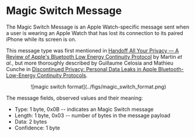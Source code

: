 <h1>Magic Switch Message</h1>

<p> 
The Magic Switch Message is an Apple Watch-specific message sent when a user is
wearing an Apple Watch that has lost its connection to its paired iPhone while
its screen is on. 
</p> 

<p>
This message type was first mentioned in 
<a
href="https://petsymposium.org/2019/files/papers/issue4/popets-2019-0057.pdf">Handoff
All Your Privacy &mdash; A Review of Apple's Bluetooth Low Energy Continuity
Protocol</a> by Martin <i>et al.</i>, but
more thoroughly described by Guillaume Celosia and Mathieu Cunche in 
<a
href="https://petsymposium.org/2020/files/papers/issue1/popets-2020-0003.pdf">Discontinued
Privacy: Personal Data Leaks in Apple Bluetooth-Low-Energy Continuity
Protocols</a>.
</p>

<div align="center">
![magic switch format](../figs/magic_switch_format.png)
</div>

<p>The message fields, observed values and their meaning:</p>

<ul>
<li>
Type: 1 byte, 0x0B -- indicates an Magic Switch message
</li>
<li>
Length: 1 byte, 0x03 -- number of bytes in the message payload
</li>
<li>
Data: 2 bytes
</li>
<li>
Confidence: 1 byte
</li>
</ul>
